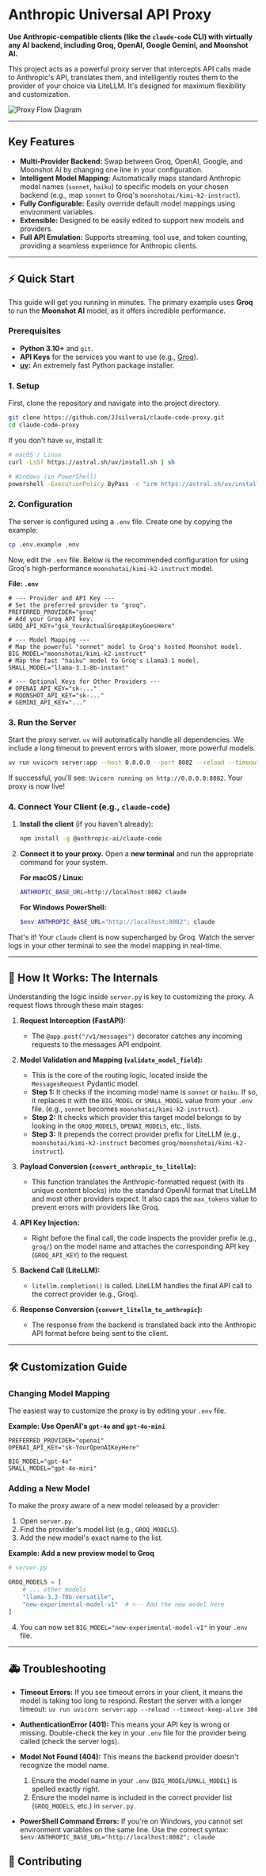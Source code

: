 
# Anthropic Universal API Proxy

**Use Anthropic-compatible clients (like the `claude-code` CLI) with virtually any AI backend, including Groq, OpenAI, Google Gemini, and Moonshot AI.**

This project acts as a powerful proxy server that intercepts API calls made to Anthropic's API, translates them, and intelligently routes them to the provider of your choice via LiteLLM. It's designed for maximum flexibility and customization.

![Proxy Flow Diagram](https://raw.githubusercontent.com/JJsilvera1/claude-code-proxy/main/pic.png)

---

## Key Features

*   **Multi-Provider Backend:** Swap between Groq, OpenAI, Google, and Moonshot AI by changing one line in your configuration.
*   **Intelligent Model Mapping:** Automatically maps standard Anthropic model names (`sonnet`, `haiku`) to specific models on your chosen backend (e.g., map `sonnet` to Groq's `moonshotai/kimi-k2-instruct`).
*   **Fully Configurable:** Easily override default model mappings using environment variables.
*   **Extensible:** Designed to be easily edited to support new models and providers.
*   **Full API Emulation:** Supports streaming, tool use, and token counting, providing a seamless experience for Anthropic clients.

---

## ⚡ Quick Start

This guide will get you running in minutes. The primary example uses **Groq** to run the **Moonshot AI** model, as it offers incredible performance.

### Prerequisites

*   **Python 3.10+** and `git`.
*   **API Keys** for the services you want to use (e.g., [Groq](https://console.groq.com/keys)).
*   **[uv](https://github.com/astral-sh/uv):** An extremely fast Python package installer.

### 1. Setup

First, clone the repository and navigate into the project directory.

```bash
git clone https://github.com/JJsilvera1/claude-code-proxy.git
cd claude-code-proxy
```

If you don't have `uv`, install it:
```bash
# macOS / Linux
curl -LsSf https://astral.sh/uv/install.sh | sh

# Windows (in PowerShell)
powershell -ExecutionPolicy ByPass -c "irm https://astral.sh/uv/install.ps1 | iex"
```

### 2. Configuration

The server is configured using a `.env` file. Create one by copying the example:

```bash
cp .env.example .env
```

Now, edit the `.env` file. Below is the recommended configuration for using Groq's high-performance `moonshotai/kimi-k2-instruct` model.

**File: `.env`**
```dotenv
# --- Provider and API Key ---
# Set the preferred provider to "groq".
PREFERRED_PROVIDER="groq"
# Add your Groq API key.
GROQ_API_KEY="gsk_YourActualGroqApiKeyGoesHere"

# --- Model Mapping ---
# Map the powerful "sonnet" model to Groq's hosted Moonshot model.
BIG_MODEL="moonshotai/kimi-k2-instruct"
# Map the fast "haiku" model to Groq's Llama3.1 model.
SMALL_MODEL="llama-3.1-8b-instant"

# --- Optional Keys for Other Providers ---
# OPENAI_API_KEY="sk-..."
# MOONSHOT_API_KEY="sk-..."
# GEMINI_API_KEY="..."
```

### 3. Run the Server

Start the proxy server. `uv` will automatically handle all dependencies. We include a long timeout to prevent errors with slower, more powerful models.

```bash
uv run uvicorn server:app --host 0.0.0.0 --port 8082 --reload --timeout-keep-alive 300
```

If successful, you'll see: `Uvicorn running on http://0.0.0.0:8082`. Your proxy is now live!

### 4. Connect Your Client (e.g., `claude-code`)

1.  **Install the client** (if you haven't already):
    ```bash
    npm install -g @anthropic-ai/claude-code
    ```
2.  **Connect it to your proxy.** Open a **new terminal** and run the appropriate command for your system.

    **For macOS / Linux:**
    ```bash
    ANTHROPIC_BASE_URL=http://localhost:8082 claude
    ```

    **For Windows PowerShell:**
    ```powershell
    $env:ANTHROPIC_BASE_URL="http://localhost:8082"; claude
    ```

That's it! Your `claude` client is now supercharged by Groq. Watch the server logs in your other terminal to see the model mapping in real-time.

---

## 🧩 How It Works: The Internals

Understanding the logic inside `server.py` is key to customizing the proxy. A request flows through these main stages:

1.  **Request Interception (FastAPI):**
    *   The `@app.post("/v1/messages")` decorator catches any incoming requests to the messages API endpoint.

2.  **Model Validation and Mapping (`validate_model_field`):**
    *   This is the core of the routing logic, located inside the `MessagesRequest` Pydantic model.
    *   **Step 1:** It checks if the incoming model name is `sonnet` or `haiku`. If so, it replaces it with the `BIG_MODEL` or `SMALL_MODEL` value from your `.env` file. (e.g., `sonnet` becomes `moonshotai/kimi-k2-instruct`).
    *   **Step 2:** It checks which provider this target model belongs to by looking in the `GROQ_MODELS`, `OPENAI_MODELS`, etc., lists.
    *   **Step 3:** It prepends the correct provider prefix for LiteLLM (e.g., `moonshotai/kimi-k2-instruct` becomes `groq/moonshotai/kimi-k2-instruct`).

3.  **Payload Conversion (`convert_anthropic_to_litellm`):**
    *   This function translates the Anthropic-formatted request (with its unique content blocks) into the standard OpenAI format that LiteLLM and most other providers expect. It also caps the `max_tokens` value to prevent errors with providers like Groq.

4.  **API Key Injection:**
    *   Right before the final call, the code inspects the provider prefix (e.g., `groq/`) on the model name and attaches the corresponding API key (`GROQ_API_KEY`) to the request.

5.  **Backend Call (LiteLLM):**
    *   `litellm.completion()` is called. LiteLLM handles the final API call to the correct provider (e.g., Groq).

6.  **Response Conversion (`convert_litellm_to_anthropic`):**
    *   The response from the backend is translated back into the Anthropic API format before being sent to the client.

---

## 🛠️ Customization Guide

### Changing Model Mapping

The easiest way to customize the proxy is by editing your `.env` file.

**Example: Use OpenAI's `gpt-4o` and `gpt-4o-mini`**
```dotenv
PREFERRED_PROVIDER="openai"
OPENAI_API_KEY="sk-YourOpenAIKeyHere"

BIG_MODEL="gpt-4o"
SMALL_MODEL="gpt-4o-mini"
```

### Adding a New Model

To make the proxy aware of a new model released by a provider:

1.  Open `server.py`.
2.  Find the provider's model list (e.g., `GROQ_MODELS`).
3.  Add the new model's exact name to the list.

**Example: Add a new preview model to Groq**
```python
# server.py

GROQ_MODELS = [
    # ... other models
    "llama-3.3-70b-versatile",
    "new-experimental-model-v1"  # <-- Add the new model here
]
```
4.  You can now set `BIG_MODEL="new-experimental-model-v1"` in your `.env` file.

---

## 🚑 Troubleshooting

*   **Timeout Errors:** If you see timeout errors in your client, it means the model is taking too long to respond. Restart the server with a longer timeout:
    `uv run uvicorn server:app --reload --timeout-keep-alive 300`

*   **AuthenticationError (401):** This means your API key is wrong or missing. Double-check the key in your `.env` file for the provider being called (check the server logs).

*   **Model Not Found (404):** This means the backend provider doesn't recognize the model name.
    1.  Ensure the model name in your `.env` (`BIG_MODEL`/`SMALL_MODEL`) is spelled exactly right.
    2.  Ensure the model name is included in the correct provider list (`GROQ_MODELS`, etc.) in `server.py`.

*   **PowerShell Command Errors:** If you're on Windows, you cannot set environment variables on the same line. Use the correct syntax:
    `$env:ANTHROPIC_BASE_URL="http://localhost:8082"; claude`

## 🤝 Contributing
